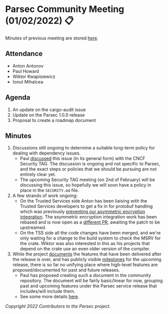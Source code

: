 # Parsec Community Meeting (01/02/2022) 📋

Minutes of previous meeting are stored
[here](https://github.com/parallaxsecond/community/tree/main/minutes).

## Attendance

- Anton Antonov
- Paul Howard
- Wiktor Kwapisiewicz
- Ionut Mihalcea

## Agenda

1. An update on the cargo-audit issue
2. Update on the Parsec 1.0.0 release
3. Proposal to create a roadmap document

## Minutes

1. Discussions still ongoing to determine a suitable long-term policy for dealing with dependency
   issues.
   - Paul [discussed](https://cloud-native.slack.com/archives/CDJ7MLT8S/p1643191433050800) this
      issue (in its general form) with the CNCF Security TAG. The discussion is ongoing and not
      specific to Parsec, and the exact steps or policies that we should be pursuing are not
      entirely clear yet.
   - The upcoming Security TAG meeting (on 2nd of February) will be discussing this issue, so
      hopefully we will soon have a policy in place in the `SECURITY.md` file.
2. A few strands of work ongoing:
   - On the Trusted Services side Anton has been liaising with the Trusted Services developers to
      get a fix in for protobuf handling which was previously [preventing our asymmetric encryption
      integration](https://github.com/parallaxsecond/parsec/pull/406). The asymmetric encryption
      integration work has been rebased and is now open as a [different
      PR](https://github.com/parallaxsecond/parsec/pull/580), awaiting the patch to be upstreamed.
   - On the TSS side all the code changes have been merged, and we're only waiting for a change to
      the build system to check the MSRV for the crate. Wiktor was also interested in this as his
      projects that depend on the crate use an even older version of the compiler.
3. While the project [documents](https://github.com/parallaxsecond/parsec/releases) the features
   that have been delivered after the release is over, and has publicly visible
   [milestones](https://github.com/parallaxsecond/parsec/milestone/3) for the upcoming release,
   there is so far no unifying place where high-level features are proposed/documented for past and
   future releases.
   - Paul has proposed creating such a document in the community repository. The document will be
      fairly basic/linear for now, grouping past and upcoming features under the Parsec service
      release that includes/will include them.
   - See some more details
      [here](https://cloud-native.slack.com/archives/C01EARH2ZB3/p1643803983998249).

*Copyright 2022 Contributors to the Parsec project.*
